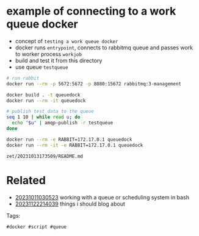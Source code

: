 # example of connecting to a work queue docker

- concept of `testing a work queue docker`
- docker runs `entrypoint`, connects to rabbitmq queue and passes work to worker process `workjob`
- build and test it from this directory
- use queue `testqueue`

```bash
# run rabbit
docker run --rm -p 5672:5672 -p 8080:15672 rabbitmq:3-management

docker build . -t queuedock
docker run --rm -it queuedock

# publish test data to the queue
seq 1 10 | while read u; do
  echo "$u" | amqp-publish -r testqueue
done

docker run --rm -e RABBIT=172.17.0.1 queuedock
docker run --rm -it -e RABBIT=172.17.0.1 queuedock
```

` zet/20231013173509/README.md `

# Related

- [20231011030523](/zet/20231011030523/README.md) working with a queue or scheduling system in bash
- [20231122214039](/zet/20231122214039/README.md) things i should blog about

Tags:

    #docker #script #queue
